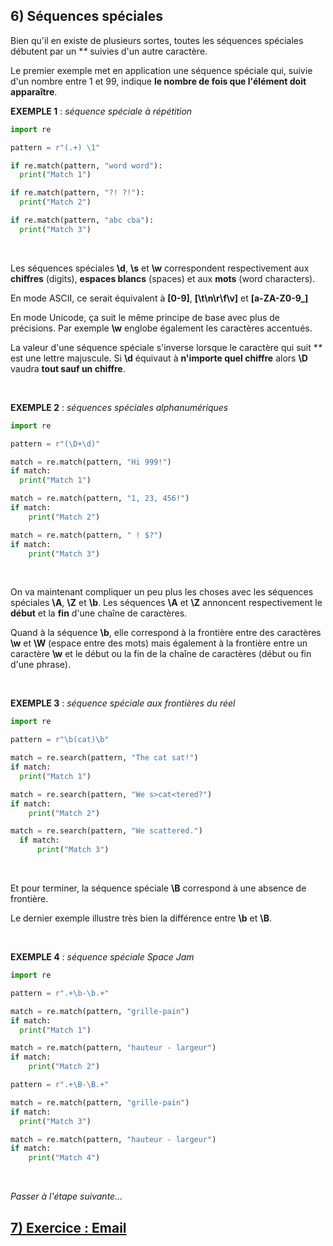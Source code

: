 ## 6) Séquences spéciales
Bien qu'il en existe de plusieurs sortes, toutes les séquences spéciales débutent par un **\** suivies d'un autre caractère.

Le premier exemple met en application une séquence spéciale qui, suivie d'un nombre entre 1 et 99, indique **le nombre de fois que l'élément doit apparaître**.

**EXEMPLE 1** : *séquence spéciale à répétition*

```python
import re

pattern = r"(.+) \1"

if re.match(pattern, "word word"):
  print("Match 1")

if re.match(pattern, "?! ?!"):
  print("Match 2")

if re.match(pattern, "abc cba"):
  print("Match 3")
```
<br>

Les séquences spéciales **\d**, **\s** et **\w** correspondent respectivement aux **chiffres** (digits), **espaces blancs** (spaces) et aux **mots** (word characters).

En mode ASCII, ce serait équivalent à **[0-9]**, **[\t\n\r\f\v]** et **[a-ZA-Z0-9_]**

En mode Unicode, ça suit le même principe de base avec plus de précisions. Par exemple **\w** englobe également les caractères accentués.

La valeur d'une séquence spéciale s'inverse lorsque le caractère qui suit **\** est une lettre majuscule. Si **\d** équivaut à **n'importe quel chiffre** alors **\D** vaudra **tout sauf un chiffre**.

<br>

**EXEMPLE 2** : *séquences spéciales alphanumériques*

```python
import re

pattern = r"(\D+\d)"

match = re.match(pattern, "Hi 999!")
if match:
  print("Match 1")

match = re.match(pattern, "1, 23, 456!")
if match:
    print("Match 2")

match = re.match(pattern, " ! $?")
if match:
    print("Match 3")
```
<br>

On va maintenant compliquer un peu plus les choses avec les séquences spéciales **\A**, **\Z** et **\b**. Les séquences **\A** et **\Z** annoncent respectivement le **début** et la **fin** d'une chaîne de caractères.

Quand à la séquence **\b**, elle correspond à la frontière entre des caractères **\w** et **\W** (espace entre des mots) mais également à la frontière entre un caractère **\w** et le début ou la fin de la chaîne de caractères (début ou fin d'une phrase).

<br>

**EXEMPLE 3** : *séquence spéciale aux frontières du réel*

```python
import re

pattern = r"\b(cat)\b"

match = re.search(pattern, "The cat sat!")
if match:
  print("Match 1")

match = re.search(pattern, "We s>cat<tered?")
if match:
    print("Match 2")

match = re.search(pattern, "We scattered.")
  if match:
      print("Match 3")
```
<br>

Et pour terminer, la séquence spéciale **\B** correspond à une absence de frontière.

Le dernier exemple illustre très bien la différence entre **\b** et **\B**.

<br>

**EXEMPLE 4** : *séquence spéciale Space Jam*

```python
import re

pattern = r".+\b-\b.+"

match = re.match(pattern, "grille-pain")
if match:
  print("Match 1")

match = re.match(pattern, "hauteur - largeur")
if match:
    print("Match 2")

pattern = r".+\B-\B.+"

match = re.match(pattern, "grille-pain")
if match:
  print("Match 3")

match = re.match(pattern, "hauteur - largeur")
if match:
    print("Match 4")
```
<br>

*Passer à l'étape suivante...*
## [7) Exercice : Email ](./regex-py-07.md)

